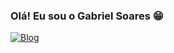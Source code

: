 ### Olá! Eu sou o Gabriel Soares 😁

[![Blog](https://img.shields.io/badge/website-000000?style=for-the-badge&logo=About.me&logoColor=white)](https://gabrielsoares7.netlify.app/)
